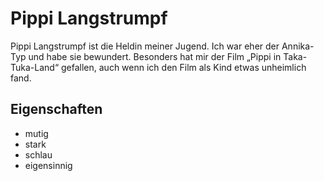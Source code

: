 # Pippi Langstrumpf
Pippi Langstrumpf ist die Heldin meiner Jugend. Ich war eher der Annika-Typ und habe sie bewundert. Besonders hat mir der Film „Pippi in Taka-Tuka-Land“ gefallen, auch wenn ich den Film als Kind etwas unheimlich fand.
## Eigenschaften
* mutig
* stark
* schlau
* eigensinnig
